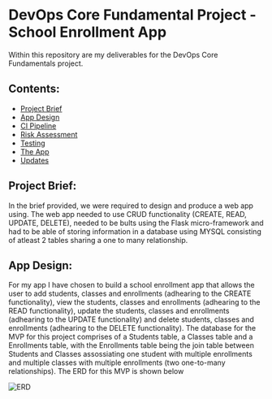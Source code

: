 # DevOps Core Fundamental Project - School Enrollment App
Within this repository are my deliverables for the DevOps Core Fundamentals project.

## Contents:
* [Project Brief](#Project-Brief)  
* [App Design](#App-Design)
* [CI Pipeline](#CI-Pipeline)  
* [Risk Assessment](#Risk-Assessment)
* [Testing](#Testing)
* [The App](#The-App)
* [Updates](#Updates)

## Project Brief:  
In the brief provided, we were required to design and produce a web app using. The web app needed to use CRUD functionality (CREATE, READ, UPDATE, DELETE), needed to be bults using the Flask micro-framework and had to be able of storing information in a database using MYSQL consisting of atleast 2 tables sharing a one to many relationship.

## App Design:
For my app I have chosen to build a school enrollment app that allows the user to add students, classes and enrollments (adhearing to the CREATE functionality), view the students, classes and enrollments (adhearing to the READ functionality), update the students, classes and enrollments (adhearing to the UPDATE functionality) and delete students, classes and enrollments (adhearing to the DELETE functionality). The database for the MVP for this project comprises of a Students table, a Classes table and a Enrollments table, with the Enrollments table being the join table between Students and Classes assossiating one student with multiple enrollments and multiple classes with multiple enrollments (two one-to-many relationships). The ERD for this MVP is shown below 

![ERD](https://github.com/Christian-Sav/QA_Project/blob/feature/Figures/ERD%20Version%201.png)


